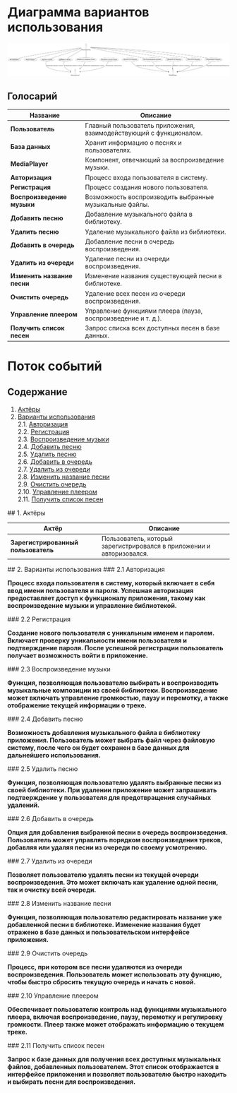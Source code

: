 # Диаграмма вариантов использования

![Диаграмма вариантов использования](https://github.com/MaximSolodkovVMSIS/MucisApp/blob/master/Diagrams/img/UseState.png)

## Голосарий

| Название                    | Описание                                                           |
|-----------------------------|--------------------------------------------------------------------|
| **Пользователь**             | Главный пользователь приложения, взаимодействующий с функционалом. |
| **База данных**              | Хранит информацию о песнях и пользователях.                        |
| **MediaPlayer**              | Компонент, отвечающий за воспроизведение музыки.                   |
| **Авторизация**              | Процесс входа пользователя в систему.                              |
| **Регистрация**              | Процесс создания нового пользователя.                              |
| **Воспроизведение музыки**   | Возможность воспроизводить выбранные музыкальные файлы.            |
| **Добавить песню**           | Добавление музыкального файла в библиотеку.                        |
| **Удалить песню**            | Удаление музыкального файла из библиотеки.                         |
| **Добавить в очередь**       | Добавление песни в очередь воспроизведения.                        |
| **Удалить из очереди**       | Удаление песни из очереди воспроизведения.                         |
| **Изменить название песни**  | Изменение названия существующей песни в библиотеке.                |
| **Очистить очередь**         | Удаление всех песен из очереди воспроизведения.                    |
| **Управление плеером**       | Управление функциями плеера (пауза, воспроизведение и т. д.).      |
| **Получить список песен**    | Запрос списка всех доступных песен в базе данных.                  |

# Поток событий

## Содержание
1. [Актёры](#actors)
2. [Варианты использования](#use_case)  
   2.1. [Авторизация](#sign_in_to_your_account)  
   2.2. [Регистрация](#sign_up)    
   2.3. [Воспроизведение музыки](#play)  
   2.4. [Добавить песню](#add_song)  
   2.5. [Удалить песню](#remove_song)  
   2.6. [Добавить в очередь](#add_queue)  
   2.7. [Удалить из очереди](#remove_queue)  
   2.8. [Изменить название песни](#change_name)  
   2.9. [Очистить очередь](#clear_queue)  
   2.10. [Управление плеером](#player)  
   2.11. [Получить список песен](#list_of_music)

<a name="actors"/>
## 1. Актёры 

| Актёр                     | Описание                                                           |
|---------------------------|--------------------------------------------------------------------|
| **Зарегистрированный пользователь** | Пользователь, который зарегистрировался в приложении и авторизовался. |

<a name="use_case"/>
## 2. Варианты использования

<a name="sign_in_to_your_account"/>
### 2.1 Авторизация

**Процесс входа пользователя в систему, который включает в себя ввод имени пользователя и пароля. Успешная авторизация предоставляет доступ к функционалу приложения, такому как воспроизведение музыки и управление библиотекой.**

<a name="sign_up"/>
### 2.2 Регистрация

**Создание нового пользователя с уникальным именем и паролем. Включает проверку уникальности имени пользователя и подтверждение пароля. После успешной регистрации пользователь получает возможность войти в приложение.**

<a name="play"/>
### 2.3 Воспроизведение музыки

**Функция, позволяющая пользователю выбирать и воспроизводить музыкальные композиции из своей библиотеки. Воспроизведение может включать управление громкостью, паузу и перемотку, а также отображение текущей информации о треке.**

<a name="add_song"/>
### 2.4 Добавить песню

**Возможность добавления музыкального файла в библиотеку приложения. Пользователь может выбрать файл через файловую систему, после чего он будет сохранен в базе данных для дальнейшего использования.**

<a name="remove_song"/>
### 2.5 Удалить песню

**Функция, позволяющая пользователю удалять выбранные песни из своей библиотеки. При удалении приложение может запрашивать подтверждение у пользователя для предотвращения случайных удалений.**

<a name="add_queue"/>
### 2.6 Добавить в очередь

**Опция для добавления выбранной песни в очередь воспроизведения. Пользователь может управлять порядком воспроизведения треков, добавляя или удаляя песни из очереди по своему усмотрению.**

<a name="remove_queue"/>
### 2.7 Удалить из очереди

**Позволяет пользователю удалять песни из текущей очереди воспроизведения. Это может включать как удаление одной песни, так и очистку всей очереди.**

<a name="change_name"/>
### 2.8 Изменить название песни

**Функция, позволяющая пользователю редактировать название уже добавленной песни в библиотеке. Изменение названия будет отражено в базе данных и пользовательском интерфейсе приложения.**

<a name="clear_queue"/>
### 2.9 Очистить очередь

**Процесс, при котором все песни удаляются из очереди воспроизведения. Пользователь может использовать эту функцию, чтобы быстро сбросить текущую очередь и начать с новой.**

<a name="player"/>
### 2.10 Управление плеером

**Обеспечивает пользователю контроль над функциями музыкального плеера, включая воспроизведение, паузу, перемотку и регулировку громкости. Плеер также может отображать информацию о текущем треке.**

<a name="list_of_music"/>
### 2.11 Получить список песен

**Запрос к базе данных для получения всех доступных музыкальных файлов, добавленных пользователем. Этот список отображается в интерфейсе приложения и позволяет пользователю быстро находить и выбирать песни для воспроизведения.**
